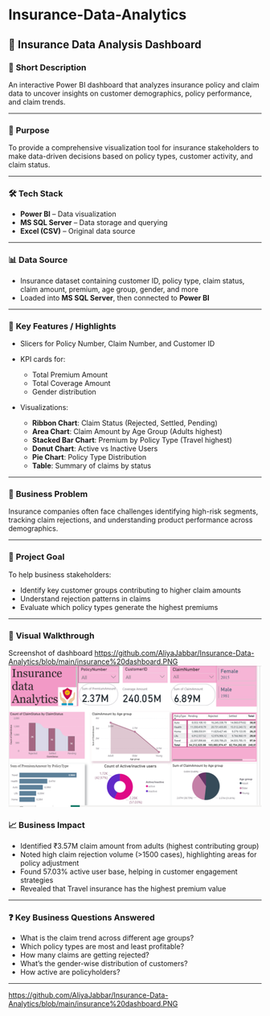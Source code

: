 # Insurance-Data-Analytics

## 🧾 Insurance Data Analysis Dashboard

### 📌 **Short Description**

An interactive Power BI dashboard that analyzes insurance policy and claim data to uncover insights on customer demographics, policy performance, and claim trends.

---

### 🎯 **Purpose**

To provide a comprehensive visualization tool for insurance stakeholders to make data-driven decisions based on policy types, customer activity, and claim status.

---

### 🛠 **Tech Stack**

* **Power BI** – Data visualization
* **MS SQL Server** – Data storage and querying
* **Excel (CSV)** – Original data source

---

### 📊 **Data Source**

* Insurance dataset containing customer ID, policy type, claim status, claim amount, premium, age group, gender, and more
* Loaded into **MS SQL Server**, then connected to **Power BI**

---

### 🌟 **Key Features / Highlights**

* Slicers for Policy Number, Claim Number, and Customer ID
* KPI cards for:

  * Total Premium Amount
  * Total Coverage Amount
  * Gender distribution
* Visualizations:

  * **Ribbon Chart**: Claim Status (Rejected, Settled, Pending)
  * **Area Chart**: Claim Amount by Age Group (Adults highest)
  * **Stacked Bar Chart**: Premium by Policy Type (Travel highest)
  * **Donut Chart**: Active vs Inactive Users
  * **Pie Chart**: Policy Type Distribution
  * **Table**: Summary of claims by status

---

### 🧠 **Business Problem**

Insurance companies often face challenges identifying high-risk segments, tracking claim rejections, and understanding product performance across demographics.

---

### 🎯 **Project Goal**

To help business stakeholders:

* Identify key customer groups contributing to higher claim amounts
* Understand rejection patterns in claims
* Evaluate which policy types generate the highest premiums

---

### 🧭 **Visual Walkthrough**
Screenshot of dashboard
https://github.com/AliyaJabbar/Insurance-Data-Analytics/blob/main/insurance%20dashboard.PNG
![Insurance Dashboard](https://github.com/AliyaJabbar/Insurance-Data-Analytics/blob/main/insurance%20dashboard.PNG?raw=true)



### 📈 **Business Impact**

* Identified ₹3.57M claim amount from adults (highest contributing group)
* Noted high claim rejection volume (>1500 cases), highlighting areas for policy adjustment
* Found 57.03% active user base, helping in customer engagement strategies
* Revealed that Travel insurance has the highest premium value

---

### ❓ **Key Business Questions Answered**

* What is the claim trend across different age groups?
* Which policy types are most and least profitable?
* How many claims are getting rejected?
* What’s the gender-wise distribution of customers?
* How active are policyholders?

---


https://github.com/AliyaJabbar/Insurance-Data-Analytics/blob/main/insurance%20dashboard.PNG
